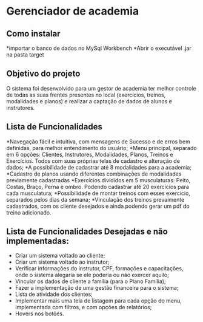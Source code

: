 # Gerenciador de academia

## Como instalar
*importar o banco de dados no MySql Workbench
*Abrir o executável .jar na pasta target

## Objetivo do projeto
O sistema foi desenvolvido para um gestor de academia ter melhor controle de todas as suas frentes presentes no local (exercícios, treinos, modalidades e planos) e realizar a captação de dados de alunos e instrutores.
 
## Lista de Funcionalidades
*Navegação fácil e intuitiva, com mensagens de Sucesso e de erros bem definidas, para melhor entendimento do usuário;
*Menu principal, separado em 6 opções: Clientes, Instrutores, Modalidades, Planos, Treinos e Exercícios. Todos com suas próprias telas de cadastro e alteração de dados;
*A possibilidade de cadastrar até 8 modalidades para a academia;
*Cadastro de planos usando diferentes combinações de modalidades previamente cadastradas 
*Exercícios divididos em 5 musculaturas: Peito, Costas, Braço, Perna e ombro. Podendo cadastrar até 20 exercícios para cada musculatura;
*Possibilidade de montar treinos com esses exercício, separados pelos dias da semana;
*Vinculação dos treinos prevaimente cadastrados, com os cliente desejados e ainda podendo gerar um pdf do treino adicionado.



## Lista de Funcionalidades Desejadas e não implementadas:
* Criar um sistema voltado ao cliente;
* Criar um sistema voltado ao instrutor;
* Verificar informações do instrutor, CPF, formações e capacitações, onde o sistema alegaria se ele poderia ou não exercer aquilo;
* Vincular os dados de cliente a família (para o Plano Família);
* Fazer a implementação de uma gestão financeira para o sistema;
* Lista de atividade dos clientes;
* Implementar mais uma tela de listagem para cada opção do menu, implementada com filtros, e com opções de relatórios;
* Hovers nos botões.
